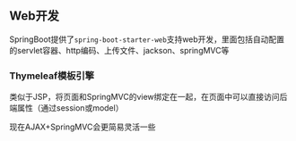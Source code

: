 ## Web开发
SpringBoot提供了`spring-boot-starter-web`支持web开发，里面包括自动配置的servlet容器、http编码、上传文件、jackson、springMVC等

### Thymeleaf模板引擎
类似于JSP，将页面和SpringMVC的view绑定在一起，在页面中可以直接访问后端属性（通过session或model）

现在AJAX+SpringMVC会更简易灵活一些

###
